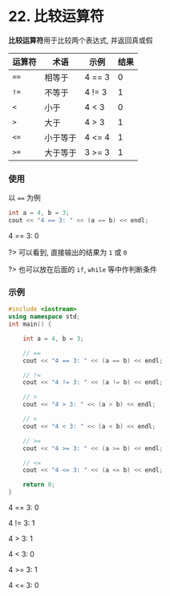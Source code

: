 # 22. 比较运算符

**比较运算符**用于比较两个表达式, 并返回真或假

| 运算符 | 术语 | 示例 | 结果 |
| ------ | ---- | --------- | ----- |
| `==` | 相等于 | 4 == 3 | 0 |
| `!=` | 不等于 | 4 != 3 | 1 |
| `<` | 小于 | 4 < 3 | 0 |
| `>` | 大于 | 4 > 3 | 1 |
| `<=` | 小于等于 | 4 <= 4 | 1 |
| `>=` | 大于等于 | 3 >= 3 | 1 |

### 使用

以 `==` 为例

```cpp
int a = 4, b = 3;
cout << "4 == 3: " << (a == b) << endl;
```

<output data-lang="output">
4 == 3: 0
</output>

?> 可以看到, 直接输出的结果为 `1` 或 `0`

?> 也可以放在后面的 `if`, `while` 等中作判断条件

### 示例

```cpp
#include <iostream>
using namespace std;
int main() {

    int a = 4, b = 3;

    // ==
    cout << "4 == 3: " << (a == b) << endl;

    // !=
    cout << "4 != 3: " << (a != b) << endl;

    // >
    cout << "4 > 3: " << (a > b) << endl;

    // <
    cout << "4 < 3: " << (a < b) << endl;

    // >=
    cout << "4 >= 3: " << (a >= b) << endl;

    // <=
    cout << "4 <= 3: " << (a <= b) << endl;

    return 0;
}
```

<output data-lang="output">

4 == 3: 0

4 != 3: 1

4 > 3: 1

4 < 3: 0

4 >= 3: 1

4 <= 3: 0

</output>